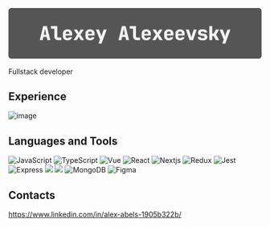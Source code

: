 ![Header](https://github.com/AleshaIdetRvat/aleshaidetrvat/blob/main/assets/headerForGitHubReadMe.gif)

Fullstack developer

## Experience

![image](https://github.com/AleshaIdetRvat/aleshaidetrvat/assets/81928578/4a4c282d-73dd-431b-96d1-753d3e6c3c4c)


## Languages and Tools

![JavaScript](https://img.shields.io/badge/JavaScript-333333?style=flat&logo=javascript&logoWidth=18)
![TypeScript](https://img.shields.io/badge/TypeScript-333333?style=flat&logo=typescript&logoWidth=18)
![Vue](https://img.shields.io/badge/Vue-333333?style=flat&logo=Vuedotjs&logoWidth=20)
![React](https://img.shields.io/badge/React-333333?style=flat&logo=React&logoWidth=20)
![Nextjs](https://img.shields.io/badge/next.js-333333?style=flat&logoWidth=20&logo=nextdotjs&logoColor=white)
![Redux](https://img.shields.io/badge/Redux-333333?style=flat&logo=Redux&logoWidth=18)
![Jest](https://img.shields.io/badge/Jest-333333?style=flat&logo=Jest&logoWidth=18)
![Express](https://img.shields.io/badge/Express-333333?style=flat&logo=express&logoWidth=18)
![](https://img.shields.io/badge/postgresql-4169e1?style=flat&logo=postgresql&logoColor=white)
![](https://img.shields.io/badge/Nestjs-333333?style=flat&logo=Nestjs&logoWidth=18)
![MongoDB](https://img.shields.io/badge/MongoDB-333333?style=flat&logo=MongoDB&logoWidth=18)
![Figma](https://img.shields.io/badge/Figma-333333?style=flat&logo=Figma&logoWidth=18)


## Contacts
https://www.linkedin.com/in/alex-abels-1905b322b/
